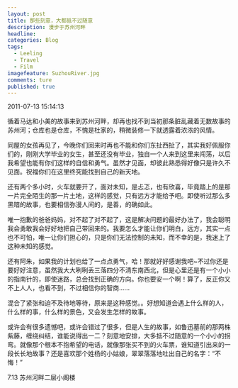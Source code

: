 ```yaml
---
layout: post  
title: 那些刻意，大都抵不过随意  
description: 漫步于苏州河畔      
headline: 
categories: Blog  
tags: 
  - Leeling   
  - Travel
  - Film 
imagefeature: SuzhouRiver.jpg 
comments: ture  
published: true  
---
```



2011-07-13 15:14:13

循着马达和小美的故事来到苏州河畔，却再也找不到当初那条脏乱藏着无数故事的苏州河；仓库也是仓库，不愧是杜家的，稍微装修一下就透露着浓浓的风情。

同屋的女孩再见了，今晚你们回来时再也不能和你们东扯西扯了，其实我好佩服你们的，刚刚大学毕业的女生，甚至还没有毕业，独自一个人来到这里来闯荡，以后我希望也能有你们这样的自信和勇气。虽然才见面，却彼此熟悉得好像只是许久不见面。祝福你们在这里终究能找到自己的新天地。

还有两个多小时，火车就要开了，面对未知，是忐忑，也有欣喜，毕竟踏上的是那一片完全陌生的那一片土地，这样的感觉，只有远方才能给予吧。即使听过那么多黑暗的故事，也要相信弥漫人间的，是善，的确如此。

唯一抱歉的爸爸妈妈，对不起了对不起了，这是解决问题的最好办法了，我会聪明我会勇敢我会好好地把自己带回来的。我要怎么才能让你们明白，远方，其实一点也不可怕，唯一让你们担心的，只是你们无法控制的未知，而不幸的是，我迷上了这种未知的感觉。

还有阿朱，如果我的计划也给了一点点勇气，哈！那就好好感谢我吧~不过你还是要好好注意，虽然我大大咧咧丢三落四分不清东南西北，但是心里还是有一个小小的指南针的，即使迷路，总会找到正确的方向。你也要安一个啊！算了，反正你又不上人人，也看不到，不过相信你的智商……

混合了紧张和迫不及待地等待，原来是这种感觉。。好想知道会遇上什么样的人，什么样的事，什么样的景色，又会发生怎样的故事。

或许会有很多遗憾吧，或许会错过了很多，但是人生的故事，如鲁迅墓前的那两株紫藤，缠绕纠结，谁能说得出一二？刻意地安排，大多抵不过随意的一个小小的拐弯。就像那个根本不抱希望的电话，就像那张买不到的火车票，谁知道引出来的一段长长地故事？还是喜欢那个姓杨的小姑娘，翠翠落落地吐出自己的名字：“不悔！”

7.13 苏州河畔二层小阁楼